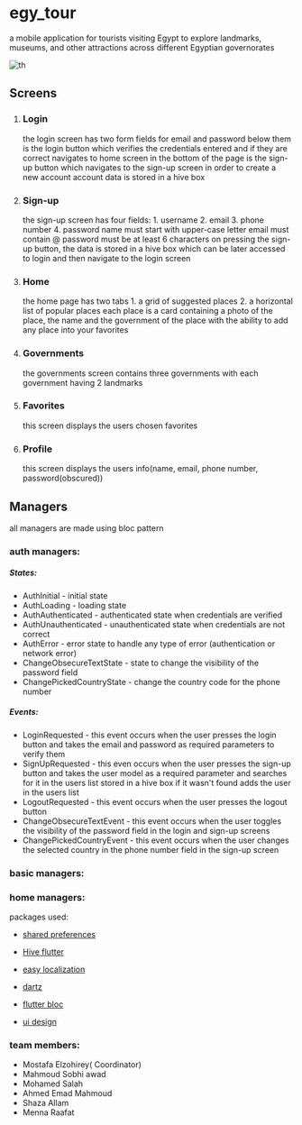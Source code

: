 # egy_tour

a mobile application for tourists visiting Egypt to explore landmarks, museums, and other attractions across different Egyptian governorates

![th](https://github.com/user-attachments/assets/7de6e0b7-42ab-4d28-b1b8-c69c9bb36702)

## Screens

1. ### Login
    the login screen has two form fields for email and password
    below them is the login button which verifies the credentials entered and if they are correct navigates to home screen
    in the bottom of the page is the sign-up button which navigates to the sign-up screen in order to create a new account
    account data is stored in a hive box
2. ### Sign-up
    the sign-up screen has four fields:
        1. username
        2. email
        3. phone number
        4. password
    name must start with upper-case letter
    email must contain @
    password must be at least 6 characters
    on pressing the sign-up button, the data is stored in a hive box which can be later accessed to login and then navigate to the login screen
3. ### Home
    the home page has two tabs
        1. a grid of suggested places 
        2. a horizontal list of popular places
    each place is a card containing a photo of the place, the name and the government of the place with the ability to add any place into your favorites
4. ### Governments
    the governments screen contains three governments with each government having 2 landmarks
5. ### Favorites
    this screen displays the users chosen favorites
6. ### Profile
    this screen displays the users info(name, email, phone number, password(obscured))

## Managers
all managers are made using bloc pattern
### auth managers:
##### States: 
* AuthInitial - initial state
* AuthLoading - loading state
* AuthAuthenticated - authenticated state when credentials are verified
* AuthUnauthenticated - unauthenticated state when credentials are not correct
* AuthError - error state to handle any type of error (authentication or network error)
* ChangeObsecureTextState - state to change the visibility of the password field
* ChangePickedCountryState - change the country code for the phone number


##### Events: 
* LoginRequested - this event occurs when the user presses the login button and takes the email and password as required parameters to verify them
* SignUpRequested - this even occurs when the user presses the sign-up button and takes the user model as a required parameter and searches for it in the users list stored in a hive box if it wasn't found adds the user in the users list 
* LogoutRequested - this event occurs when the user presses the logout button
* ChangeObsecureTextEvent - this event occurs when the user toggles the visibility of the password field in the login and sign-up screens
* ChangePickedCountryEvent - this event occurs when the user changes the selected country in the phone number field in the sign-up screen



### basic managers:



### home managers:




packages used:
- [shared preferences](https://pub.dev/packages/shared_preferences)
- [Hive flutter](https://pub.dev/packages/hive_flutter)
- [easy localization](https://pub.dev/packages/easy_localization)
- [dartz](https://pub.dev/packages/dartz)
- [flutter bloc](https://pub.dev/packages/flutter_bloc)



- [ui design](https://www.figma.com/design/sBPzQg1RO0wmHxRJJHVtpZ/Egy-Tour?node-id=0-1&p=f&t=bnztC7PVr0QlNAls-0)

### team members:
- Mostafa Elzohirey( Coordinator)
- Mahmoud Sobhi awad
- Mohamed Salah
- Ahmed Emad Mahmoud
- Shaza Allam
- Menna Raafat
